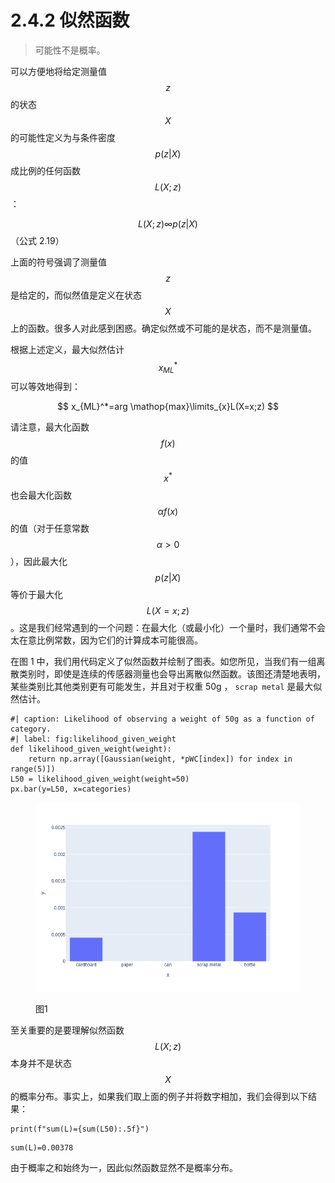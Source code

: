 # 2.4.2 似然函数

> 可能性不是概率。

可以方便地将给定测量值$$z$$
的状态$$X$$
的可能性定义为与条件密度$$p(z|X)$$
成比例的任何函数
\
$$L(X;z)$$：

$$L(X;z)  \infty p(z|X)$$ （公式 2.19）

上面的符号强调了测量值$$z$$
是给定的，而似然值是定义在状态$$X$$
上的函数。很多人对此感到困惑。确定似然或不可能的是状态，而不是测量值。

根据上述定义，最大似然估计
$$x_{ML}^*$$可以等效地得到：

$$
x_{ML}^*=arg \mathop{max}\limits_{x}L(X=x;z)
$$

请注意，最大化函数$$f(x)$$
的值$$x^*$$
也会最大化函数$$\alpha f(x)$$
的值（对于任意常数$$\alpha > 0$$
），因此最大化$$p(z|X)$$
等价于最大化$$L(X=x;z)$$
。这是我们经常遇到的一个问题：在最大化（或最小化）一个量时，我们通常不会太在意比例常数，因为它们的计算成本可能很高。

在图 1 中，我们用代码定义了似然函数并绘制了图表。如您所见，当我们有一组离散类别时，即使是连续的传感器测量也会导出离散似然函数。该图还清楚地表明，某些类别比其他类别更有可能发生，并且对于权重 50g ， `scrap metal` 是最大似然估计。

```
#| caption: Likelihood of observing a weight of 50g as a function of category.
#| label: fig:likelihood_given_weight
def likelihood_given_weight(weight):
    return np.array([Gaussian(weight, *pWC[index]) for index in range(5)])
L50 = likelihood_given_weight(weight=50)
px.bar(y=L50, x=categories)
```

<figure><img src="../../.gitbook/assets/image (4) (1).png" alt=""><figcaption><p>图1</p></figcaption></figure>

至关重要的是要理解似然函数$$L(X;z)$$
本身并不是状态$$X$$
的概率分布。事实上，如果我们取上面的例子并将数字相加，我们会得到以下结果：

```
print(f"sum(L)={sum(L50):.5f}")
```

```
sum(L)=0.00378
```

由于概率之和始终为一，因此似然函数显然不是概率分布。
